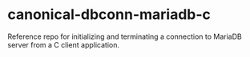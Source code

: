 # canonical-dbconn-mariadb-c
Reference repo for initializing and terminating a connection to MariaDB server from a C client application.
